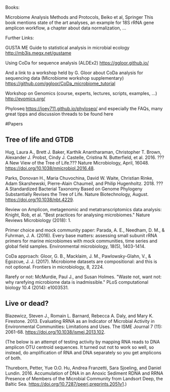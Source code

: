 Books:

Microbiome Analysis Methods and Protocols, Beiko et al, Springer
This book mentions state of the art analyses, an example for 18S rRNA gene amplicon workflow, a chapter about data normalization, ...


Further Links:

GUSTA ME Guide to statistical analysis in microbial ecology http://mb3is.megx.net/gustame

Using CoDa for sequence analysis (ALDEx2) https://ggloor.github.io/ 

And a link to a workshop held by G. Gloor about CoDa analysis for sequencing data (Microbiome workshop supplementary) https://github.com/ggloor/CoDa_microbiome_tutorial 

Workshop on Genomics (course, experts, lectures, scripts, examples, ...) http://evomics.org/ 

Phyloseq https://joey711.github.io/phyloseq/ and especially the FAQs, many great tipps and discussion threads to be found here

#Papers

## Tree of life and GTDB

Hug, Laura A., Brett J. Baker, Karthik Anantharaman, Christopher T. Brown, Alexander J. Probst, Cindy J. Castelle, Cristina N. Butterfield, et al. 2016. ???A New View of the Tree of Life.??? Nature Microbiology, April, 16048. https://doi.org/10.1038/nmicrobiol.2016.48.

Parks, Donovan H., Maria Chuvochina, David W. Waite, Christian Rinke, Adam Skarshewski, Pierre-Alain Chaumeil, and Philip Hugenholtz. 2018. ???A Standardized Bacterial Taxonomy Based on Genome Phylogeny Substantially Revises the Tree of Life. Nature Biotechnology, August. https://doi.org/10.1038/nbt.4229.

Review on Amplicon, metagenomic and metatranscriptomics data analysis: Knight, Rob, et al. "Best practices for analysing microbiomes." Nature Reviews Microbiology (2018): 1.

Primer choice and mock community paper: Parada, A. E., Needham, D. M., & Fuhrman, J. A. (2016). Every base matters: assessing small subunit rRNA primers for marine microbiomes with mock communities, time series and global field samples. Environmental microbiology, 18(5), 1403-1414.

CoDa approach: Gloor, G. B., Macklaim, J. M., Pawlowsky-Glahn, V., & Egozcue, J. J. (2017). Microbiome datasets are compositional: and this is not optional. Frontiers in microbiology, 8, 2224.

Rarefy or not: McMurdie, Paul J., and Susan Holmes. "Waste not, want not: why rarefying microbiome data is inadmissible." PLoS computational biology 10.4 (2014): e1003531.

## Live or dead?

Blazewicz, Steven J., Romain L. Barnard, Rebecca A. Daly, and Mary K. Firestone. 2013. Evaluating RRNA as an Indicator of Microbial Activity in Environmental Communities: Limitations and Uses. The ISME Journal 7 (11): 2061-68. https://doi.org/10.1038/ismej.2013.102.

(The below is an attempt of testing activity by mapping RNA reads to DNA amplicon OTU centroid sequences. It turned out not to work so well, so instead, do amplification of RNA and DNA separately so you get amplicons of both.

Thureborn, Petter, Yue O.O. Hu, Andrea Franzetti, Sara Sjoeling, and Daniel Lundin. 2016. Accumulation of DNA in an Anoxic Sediment  RDNA and RRNA Presence of Members of the Microbial Community from Landsort Deep, the Baltic Sea. https://doi.org/10.7287/peerj.preprints.2051v1.)

